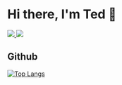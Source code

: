 # Hi there, I'm Ted 👋

<a href="https://linkedin.com/in/lydongcanh">
  <img src="https://img.shields.io/badge/-LinkedIn-2D2B55?style=flat-square&logo=linkedin&logoColor=white"/>
</a>
<a href="https://lydongcanh.github.io">
  <img src="https://img.shields.io/badge/-Blog-2D2B55?style=flat-square&logo=RSS&logoColor=white"/>
</a>
<br/>

## Github

[![Top Langs](https://github-readme-stats.vercel.app/api/top-langs/?username=lydongcanh&layout=compact&langs_count=10)](https://github.com/lydongcanh)


